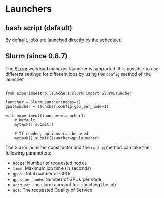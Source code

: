# Launchers

## bash script (default)

By default, jobs are launched directly by the scheduler.

## Slurm (since 0.8.7)

The [Slurm](https://slurm.schedmd.com/documentation.html) workload manager launcher is supported.
It is possible to use different settings for different jobs by using the `config`
method of the launcher

```py3

from experimaestro.launchers.slurm import SlurmLauncher

launcher = SlurmLauncher(nodes=1)
gpulauncher = launcher.config(gpu_per_node=1)

with experiment(launcher=launcher):
    # Default
    mytask().submit()

    # If needed, options can be used
    mytask().submit(launcher=gpulauncher)
```

The Slurm launcher constructor and the `config` method can take the following parameters:

- `nodes`: Number of requested nodes
- `time`: Maximum job time (in seconds)
- `gpus`: Total number of GPUs
- `gpus_per_node`: Number of GPUs per node
- `account`: The slurm account for launching the job
- `qos`: The requested Quality of Service
